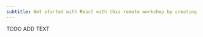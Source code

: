 ```yaml
---
subtitle: Get started with React with this remote workshop by creating a solid foundation that will help you speed up your career as React developer
---
```


TODO ADD TEXT
